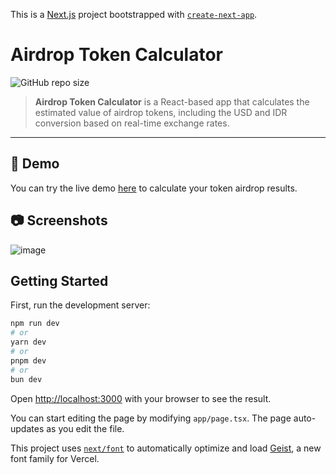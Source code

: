 This is a [Next.js](https://nextjs.org) project bootstrapped with [`create-next-app`](https://nextjs.org/docs/app/api-reference/cli/create-next-app).

# Airdrop Token Calculator

![GitHub repo size](https://img.shields.io/github/repo-size/Reykira007/airdrop-token-calculator)

> **Airdrop Token Calculator** is a React-based app that calculates the estimated value of airdrop tokens, including the USD and IDR conversion based on real-time exchange rates.

---

## 🚀 Demo

You can try the live demo [here](https://airdrop-calculator.vercel.app/) to calculate your token airdrop results.

## 📷 Screenshots
![image](https://github.com/user-attachments/assets/0b89417f-92e4-417c-877d-6e1a75596589)

## Getting Started

First, run the development server:

```bash
npm run dev
# or
yarn dev
# or
pnpm dev
# or
bun dev
```

Open [http://localhost:3000](http://localhost:3000) with your browser to see the result.

You can start editing the page by modifying `app/page.tsx`. The page auto-updates as you edit the file.

This project uses [`next/font`](https://nextjs.org/docs/app/building-your-application/optimizing/fonts) to automatically optimize and load [Geist](https://vercel.com/font), a new font family for Vercel.
